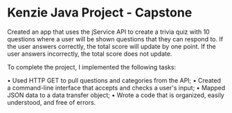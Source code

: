 # Kenzie Java Project - Capstone

Created an app that uses the jService API to create a trivia quiz with 10 questions where a user will be shown questions that they can respond to. If the user answers correctly, the total score will update by one point. If the user answers incorrectly, the total score does not update.

To complete the project, I implemented the following tasks:

• Used HTTP GET to pull questions and categories from the API;
• Created a command-line interface that accepts and checks a user's input;
• Mapped JSON data to a data transfer object;
• Wrote a code that is organized, easily understood, and free of errors.
